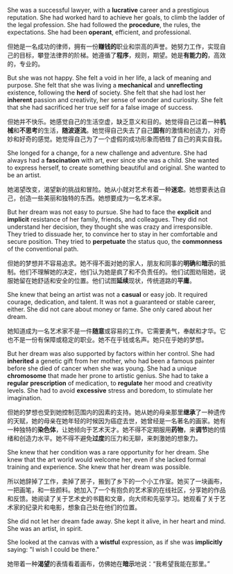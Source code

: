 She was a successful lawyer, with a **lucrative** career and a prestigious reputation. She had worked hard to achieve her goals, to climb the ladder of the legal profession. She had followed the **procedure**, the rules, the expectations. She had been **operant**, efficient, and professional.

但她是一名成功的律师，拥有一份**赚钱的**职业和崇高的声誉。她努力工作，实现自己的目标，攀登法律界的阶梯。她遵循了**程序**，规则，期望。她是**有能力的**，高效的，专业的。

But she was not happy. She felt a void in her life, a lack of meaning and purpose. She felt that she was living a **mechanical** and **unreflecting** existence, following the **herd** of society. She felt that she had lost her **inherent** passion and creativity, her sense of wonder and curiosity. She felt that she had sacrificed her true self for a false image of success.

但她并不快乐。她感觉自己的生活空虚，缺乏意义和目的。她觉得自己过着一种**机械**和**不思考**的生活，**随波逐流**。她觉得自己失去了自己**固有**的激情和创造力，对奇妙和好奇的感觉。她觉得自己为了一个虚假的成功形象而牺牲了自己的真实自我。

She longed for a change, for a new challenge and adventure. She had always had a **fascination** with art, ever since she was a child. She wanted to express herself, to create something beautiful and original. She wanted to be an artist.

她渴望改变，渴望新的挑战和冒险。她从小就对艺术有着一种**迷恋**。她想要表达自己，创造一些美丽和独特的东西。她想要成为一名艺术家。

But her dream was not easy to pursue. She had to face the **explicit** and **implicit** resistance of her family, friends, and colleagues. They did not understand her decision, they thought she was crazy and irresponsible. They tried to dissuade her, to convince her to stay in her comfortable and secure position. They tried to **perpetuate** the status quo, the **commonness** of the conventional path.

但她的梦想并不容易追求。她不得不面对她的家人，朋友和同事的**明确**和**暗示**的抵制。他们不理解她的决定，他们认为她是疯了和不负责任的。他们试图劝阻她，说服她留在她舒适和安全的位置。他们试图**延续**现状，传统道路的**平庸**。

She knew that being an artist was not a **casual** or easy job. It required courage, dedication, and talent. It was not a guaranteed or stable career, either. She did not care about money or fame. She only cared about her dream.

她知道成为一名艺术家不是一件**随意**或容易的工作。它需要勇气，奉献和才华。它也不是一份有保障或稳定的职业。她不在乎钱或名声。她只在乎她的梦想。

But her dream was also supported by factors within her control. She had **inherited** a genetic gift from her mother, who had been a famous painter before she died of cancer when she was young. She had a unique **chromosome** that made her prone to artistic genius. She had to take a **regular** **prescription** of medication, to **regulate** her mood and creativity levels. She had to avoid **excessive** stress and boredom, to stimulate her imagination.

但她的梦想也受到她控制范围内的因素的支持。她从她的母亲那里**继承**了一种遗传的天赋，她的母亲在她年轻的时候因为癌症去世，她曾经是一名著名的画家。她有一种独特的**染色体**，让她倾向于艺术天才。她不得不定期服用**药物**，来**调节**她的情绪和创造力水平。她不得不避免**过度**的压力和无聊，来刺激她的想象力。

She knew that her condition was a rare opportunity for her dream. She knew that the art world would welcome her, even if she lacked formal training and experience. She knew that her dream was possible.

所以她辞掉了工作，卖掉了房子，搬到了乡下的一个小工作室。她买了一块画布，一把画笔，和一些颜料。她加入了一个有抱负的艺术家的在线社区，分享她的作品和反馈。她阅读了关于艺术史的书籍和文章，向大师和先驱学习。她观看了关于艺术家的纪录片和电影，想象自己处在他们的位置。

She did not let her dream fade away. She kept it alive, in her heart and mind. She was an artist, in spirit.

She looked at the canvas with a **wistful** expression, as if she was **implicitly** saying: "I wish I could be there."

她带着一种**渴望**的表情看着画布，仿佛她在**暗示**地说：“我希望我能在那里。”
